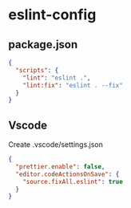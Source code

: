 # eslint-config


## package.json

```json
{
  "scripts": {
    "lint": "eslint .",
    "lint:fix": "eslint . --fix"
  }
}
```

## Vscode 

Create .vscode/settings.json

```json
{
  "prettier.enable": false,
  "editor.codeActionsOnSave": {
    "source.fixAll.eslint": true
  }
}
```